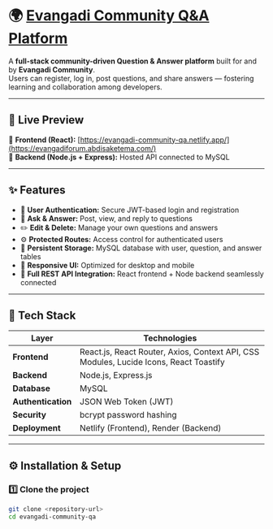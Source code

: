 # 🌍 [Evangadi Community Q&A Platform](https://evangadiforum.abdisaketema.com/)

A **full-stack community-driven Question & Answer platform** built for and by **Evangadi Community**.  
Users can register, log in, post questions, and share answers — fostering learning and collaboration among developers.

---

## 🚀 Live Preview

🔗 **Frontend (React):** [https://evangadi-community-qa.netlify.app/](https://evangadiforum.abdisaketema.com/)  
💾 **Backend (Node.js + Express):** Hosted API connected to MySQL

---

## ✨ Features

- 🔐 **User Authentication:** Secure JWT-based login and registration  
- 💬 **Ask & Answer:** Post, view, and reply to questions  
- ✏️ **Edit & Delete:** Manage your own questions and answers  
- ⚙️ **Protected Routes:** Access control for authenticated users  
- 💾 **Persistent Storage:** MySQL database with user, question, and answer tables  
- 📱 **Responsive UI:** Optimized for desktop and mobile  
- 🚀 **Full REST API Integration:** React frontend + Node backend seamlessly connected  

---

## 🧩 Tech Stack

| Layer | Technologies |
|--------|---------------|
| **Frontend** | React.js, React Router, Axios, Context API, CSS Modules, Lucide Icons, React Toastify |
| **Backend** | Node.js, Express.js |
| **Database** | MySQL |
| **Authentication** | JSON Web Token (JWT) |
| **Security** | bcrypt password hashing |
| **Deployment** | Netlify (Frontend), Render (Backend) |


---

## ⚙️ Installation & Setup

### 1️⃣ Clone the project
```bash
git clone <repository-url>
cd evangadi-community-qa

